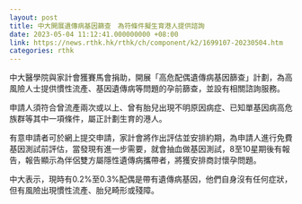 ```yaml
---
layout: post
title: 中大開展遺傳病基因篩查　為符條件擬生育港人提供諮詢
date: 2023-05-04 11:12:41.000000000 +08:00
link: https://news.rthk.hk/rthk/ch/component/k2/1699107-20230504.htm
categories: rthk
---
```


中大醫學院與家計會獲賽馬會捐助，開展「高危配偶遺傳病基因篩查」計劃，為高風險人士提供慣性流產、基因遺傳病等問題的孕前篩查，並設有相關諮詢服務。

申請人須符合曾流產兩次或以上、曾有胎兒出現不明原因病症、已知單基因病高危族群等其中一項條件，屬正計劃生育的港人。

有意申請者可於網上提交申請，家計會將作出評估並安排約期，為申請人進行免費基因測試前評估，當發現有進一步需要，就會抽血做基因測試，8至10星期後有報告，報告顯示為伴侶雙方屬隱性遺傳病攜帶者，將獲安排商討懷孕問題。

中大表示，現時有0.2%至0.3%配偶是帶有遺傳病基因，他們自身沒有任何症狀，但有風險出現慣性流產、胎兒畸形或殘障。
